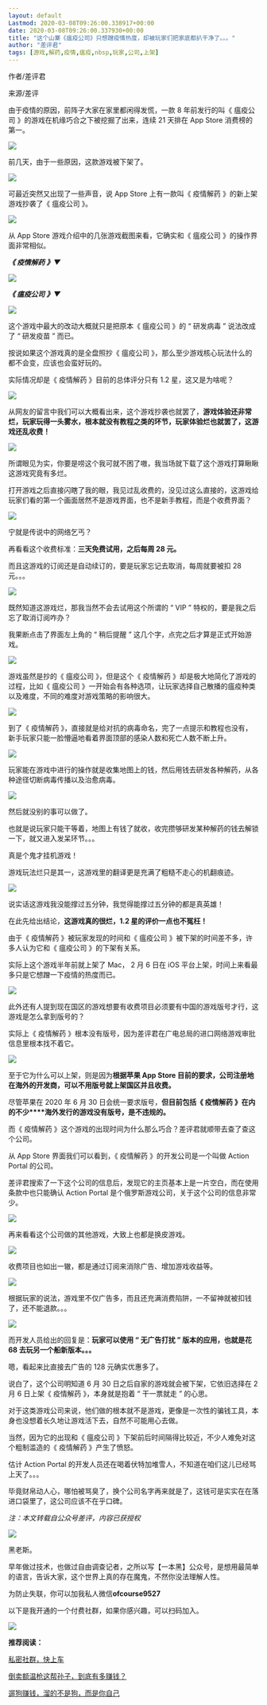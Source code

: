 ```yaml
---
layout: default
Lastmod: 2020-03-08T09:26:00.338917+00:00
date: 2020-03-08T09:26:00.337930+00:00
title: "这个山寨《瘟疫公司》只想蹭疫情热度，却被玩家们把家底都扒干净了。。。"
author: "差评君"
tags: [游戏,解药,疫情,瘟疫,nbsp,玩家,公司,上架]
---
```


作者/差评君

来源/差评  

由于疫情的原因，前阵子大家在家里都闲得发慌，一款 8 年前发行的叫《 瘟疫公司 》的游戏在机缘巧合之下被挖掘了出来，连续 21 天排在 App Store 消费榜的第一。  

![](https://images.weserv.nl/?url=https%3A//mmbiz.qpic.cn/mmbiz_jpg/yZPTcMGWibvuG1PdCAAgx9mfNsXoHoZZjebsz9emJ3vcu6zd9RHxLE3uXBNeHZD0E1wJq5U3HXTqSfcAO5xMzicQ/640%3Fwx_fmt%3Djpeg)

前几天，由于一些原因，这款游戏被下架了。  

![](https://images.weserv.nl/?url=https%3A//mmbiz.qpic.cn/mmbiz_jpg/yZPTcMGWibvuG1PdCAAgx9mfNsXoHoZZjM1qUcFLp5qvqSr47fu88M3bInXlia4euHAzeuEepm0DcCJf9NApNSnQ/640%3Fwx_fmt%3Djpeg)

可最近突然又出现了一些声音，说 App Store 上有一款叫《 疫情解药 》的新上架游戏抄袭了《 瘟疫公司 》。

![](https://images.weserv.nl/?url=https%3A//mmbiz.qpic.cn/mmbiz_png/yZPTcMGWibvuG1PdCAAgx9mfNsXoHoZZjTLcwUt1aKg5F9iazsdBUL1MsNYxJicIXGKBgHWCgiczTBrk7J00bd5Lew/640%3Fwx_fmt%3Dpng)

从 App Store 游戏介绍中的几张游戏截图来看，它确实和《 瘟疫公司 》的操作界面非常相似。  

**_《 疫情解药 》▼_**  

![](https://images.weserv.nl/?url=https%3A//mmbiz.qpic.cn/mmbiz_jpg/yZPTcMGWibvuG1PdCAAgx9mfNsXoHoZZjiafFjyMbAtfZGYlCTtVYIk7hNCIQE6T35oebicyEJsFkw4WOEn1ricNTg/640%3Fwx_fmt%3Djpeg)

**_《 瘟疫公司 》▼_**  

![](https://images.weserv.nl/?url=https%3A//mmbiz.qpic.cn/mmbiz_jpg/yZPTcMGWibvuG1PdCAAgx9mfNsXoHoZZjlW1msZPWALaftvk6whPAes7SHVaI51z4FKicmk7xp8niaMMJRpE4x9bA/640%3Fwx_fmt%3Djpeg)

这个游戏中最大的改动大概就只是把原本《 瘟疫公司 》的 “ 研发病毒 ” 说法改成了 “ 研发疫苗 ” 而已。

按说如果这个游戏真的是全盘照抄《 瘟疫公司 》，那么至少游戏核心玩法什么的都不会变，应该也会蛮好玩的。  

实际情况却是《 疫情解药 》目前的总体评分只有 1.2 星，这又是为啥呢？

![](https://images.weserv.nl/?url=https%3A//mmbiz.qpic.cn/mmbiz_png/yZPTcMGWibvuG1PdCAAgx9mfNsXoHoZZj7SjOjvN2I8dnJ6kkag9yrjLv152eFsjXazIyO5yxZhqicY5wFMEMibOA/640%3Fwx_fmt%3Dpng)

从网友的留言中我们可以大概看出来，这个游戏抄袭也就罢了，**游戏体验还非常烂，玩家玩得一头雾水，根本就没有教程之类的环节，玩家体验烂也就罢了，这游戏还乱收费！**  

![](https://images.weserv.nl/?url=https%3A//mmbiz.qpic.cn/mmbiz_png/yZPTcMGWibvuG1PdCAAgx9mfNsXoHoZZjZZF5aQe0OyRPibRrclbFm6BkbgdXibe2I3I3iaCiaVoJVrBTRFXSLRE6Qg/640%3Fwx_fmt%3Dpng)

所谓眼见为实，你要是唠这个我可就不困了嗷，我当场就下载了这个游戏打算瞅瞅这游戏究竟有多烂。  

打开游戏之后直接闪瞎了我的眼，我见过乱收费的，没见过这么直接的，这游戏给玩家们看的第一个画面居然不是游戏界面，也不是新手教程，而是个收费界面？  

![](https://images.weserv.nl/?url=https%3A//mmbiz.qpic.cn/mmbiz_png/yZPTcMGWibvuG1PdCAAgx9mfNsXoHoZZj7ppTohIjsLsiba1LYz9cDaaD8xiayuUUNASMc1a3RYLYEHxy2ACX1XWA/640%3Fwx_fmt%3Dpng)

宁就是传说中的网络乞丐？  

再看看这个收费标准：**三天免费试用，之后每周 28 元。**  

而且这游戏的订阅还是自动续订的，要是玩家忘记去取消，每周就要被扣 28 元。。。  

![](https://images.weserv.nl/?url=https%3A//mmbiz.qpic.cn/mmbiz_png/yZPTcMGWibvuG1PdCAAgx9mfNsXoHoZZjfyehWWcBOUc0IoPODlUYMVzQvtqJNL3chEmEc8QsNeAHdjYTEibZZibw/640%3Fwx_fmt%3Dpng)

既然知道这游戏烂，那我当然不会去试用这个所谓的 “ VIP ” 特权的，要是我之后忘了取消订阅咋办？  

我果断点击了界面左上角的 “ 稍后提醒 ” 这几个字，点完之后才算是正式开始游戏。

![](https://images.weserv.nl/?url=https%3A//mmbiz.qpic.cn/mmbiz_gif/yZPTcMGWibvuG1PdCAAgx9mfNsXoHoZZjjLSe0n2yxicb0w2SMib6y9gWxPodQP3IcQ5uJKMVB6mH3tvXjwtCExbA/640%3Fwx_fmt%3Dgif)

游戏虽然是抄的《 瘟疫公司 》，但是这个《 疫情解药 》却是极大地简化了游戏的过程，比如《 瘟疫公司 》一开始会有各种选项，让玩家选择自己散播的瘟疫种类以及难度，不同的难度对游戏策略的影响很大。  

![](https://images.weserv.nl/?url=https%3A//mmbiz.qpic.cn/mmbiz_png/yZPTcMGWibvuG1PdCAAgx9mfNsXoHoZZjj6MKWlKYnEEicmMLGMyRqQA31Q6IqencYFZ8Y0GZENQyKORGRibwMNJA/640%3Fwx_fmt%3Dpng)

到了《 疫情解药 》，直接就是给对抗的病毒命名，完了一点提示和教程也没有，新手玩家只能一脸懵逼地看着界面顶部的感染人数和死亡人数不断上升。

![](https://images.weserv.nl/?url=https%3A//mmbiz.qpic.cn/mmbiz_gif/yZPTcMGWibvuG1PdCAAgx9mfNsXoHoZZjGCCbGJUpT8Hx5TGE53Ieiar6Yib5YAiaLjk143Zhpd2qmUUdAxR2TcxKQ/640%3Fwx_fmt%3Dgif)

玩家能在游戏中进行的操作就是收集地图上的钱，然后用钱去研发各种解药，从各种途径切断病毒传播以及治愈病毒。  

![](https://images.weserv.nl/?url=https%3A//mmbiz.qpic.cn/mmbiz_gif/yZPTcMGWibvuG1PdCAAgx9mfNsXoHoZZjvzicmShg8bibvFolExnv1d3QVe5GXDHa8K4SWvAlibPadicTWicyKYm6G3Q/640%3Fwx_fmt%3Dgif)

然后就没别的事可以做了。  

也就是说玩家只能干等着，地图上有钱了就收，收完攒够研发某种解药的钱去解锁一下，就又进入发呆环节。。。  

真是个鬼才挂机游戏！  

游戏玩法烂只是其一，这游戏里的翻译更是充满了粗糙不走心的机翻痕迹。  

![](https://images.weserv.nl/?url=https%3A//mmbiz.qpic.cn/mmbiz_png/yZPTcMGWibvuG1PdCAAgx9mfNsXoHoZZjn3stYXibUja5ZVnhCajrHGocwrtt9tJ4sSzuuia1aC6DqUg7pnTx0SXA/640%3Fwx_fmt%3Dpng)

说实话这游戏我没能撑过五分钟，我觉得能撑过五分钟的都是真英雄！  

在此先给出结论，**这游戏真的很烂，1.2 星的评价一点也不冤枉！**  

由于《 疫情解药 》被玩家发现的时间和《 瘟疫公司 》被下架的时间差不多，许多人认为它和《 瘟疫公司 》的下架有关系。  

实际上这个游戏半年前就上架了 Mac， 2 月 6 日在 iOS 平台上架，时间上来看最多只是它想蹭一下疫情的热度而已。

![](https://images.weserv.nl/?url=https%3A//mmbiz.qpic.cn/mmbiz_png/yZPTcMGWibvuG1PdCAAgx9mfNsXoHoZZjUpjYYpm5sibroNAXSgBWaGlqZPBnk6HQAHGtdibStCLFU9xV0cGcpsxw/640%3Fwx_fmt%3Dpng)

此外还有人提到现在国区的游戏想要有收费项目必须要有中国的游戏版号才行，这游戏是怎么拿到版号的？

实际上《 疫情解药 》根本没有版号，因为差评君在广电总局的进口网络游戏审批信息里根本找不着它。

![](https://images.weserv.nl/?url=https%3A//mmbiz.qpic.cn/mmbiz_png/yZPTcMGWibvuG1PdCAAgx9mfNsXoHoZZj2RJDNqtibU0VKiaiajcEZYUlDibnVMEnJESks2OMW1qicb7gyOpmhLBMabQ/640%3Fwx_fmt%3Dpng)

至于它为什么可以上架，则是因为**根据苹果 App Store 目前的要求，公司注册地在海外的开发商，可以不用版号就上架国区并且收费。**

尽管苹果在 2020 年 6 月 30 日会统一要求版号，**但目前包括《 疫情解药 》在内的不少****海外发行的游戏没有版号，是不违规的。**

而《 疫情解药 》这个游戏的出现时间为什么那么巧合？差评君就顺带去查了查这个公司。  

从 App Store 界面我们可以看到，《 疫情解药 》的开发公司是一个叫做 Action Portal 的公司。  

差评君搜索了一下这个公司的信息后，发现它的主页基本上是一片空白，而在使用条款中也只能确认 Action Portal 是个俄罗斯游戏公司，关于这个公司的信息非常少。

![](https://images.weserv.nl/?url=https%3A//mmbiz.qpic.cn/mmbiz_png/yZPTcMGWibvuG1PdCAAgx9mfNsXoHoZZjV5otyB9kRTlRZ4YxSZanttYica5XrJMDibiamoJILfZSYOdO817xKiaMBQ/640%3Fwx_fmt%3Dpng)

再来看看这个公司做的其他游戏，大致上也都是换皮游戏。

![](https://images.weserv.nl/?url=https%3A//mmbiz.qpic.cn/mmbiz_png/yZPTcMGWibvuG1PdCAAgx9mfNsXoHoZZjcNaqXaGut5nicBuUyW4CmWbwxVTGq2rbYdgfoJLLd9wVFQ7n0yMTxPg/640%3Fwx_fmt%3Dpng)

收费项目也如出一辙，都是通过订阅来消除广告、增加游戏收益等。  

![](https://images.weserv.nl/?url=https%3A//mmbiz.qpic.cn/mmbiz_png/yZPTcMGWibvuG1PdCAAgx9mfNsXoHoZZjQHa7bpNrLIGYiaEw2LqQKiaorkXFkKO7UXXzvW8dS5Ty02bgWKb2SVicA/640%3Fwx_fmt%3Dpng)

根据玩家的说法，游戏里不仅广告多，而且还充满消费陷阱，一不留神就被扣钱了，还不能退款。。。

![](https://images.weserv.nl/?url=https%3A//mmbiz.qpic.cn/mmbiz_png/yZPTcMGWibvuG1PdCAAgx9mfNsXoHoZZjHG9ibMF6lVonzytYb8Je9cJWIYWN136F81huGnne8uev1h4q7p8ssibg/640%3Fwx_fmt%3Dpng)

而开发人员给出的回复是：**玩家可以使用 “ 无广告打扰 ” 版本的应用，也就是花 68 去玩另一个船新版本。****。****。**

嗯，看起来比直接去广告的 128 元确实优惠多了。

说白了，这个公司明知道 6 月 30 日之后自家的游戏就会被下架，它依旧选择在 2 月 6 日上架《 疫情解药 》，本身就是抱着 “ 干一票就走 ” 的心思。

对于这类游戏公司来说，他们做的根本就不是游戏，更像是一次性的骗钱工具，本身也没想着长久地让游戏活下去，自然不可能用心去做。

当然，因为它的出现和《 瘟疫公司 》下架前后时间隔得比较近，不少人难免对这个粗制滥造的《 疫情解药 》产生了愤怒。

估计 Action Portal 的开发人员还在喝着伏特加堆雪人，不知道在咱们这儿已经骂上天了。。。

毕竟财帛动人心，哪怕被骂臭了，换个公司名字再来就是了，这钱可是实实在在落进口袋里了，这公司应该不在乎口碑。

_注：本文转载自公众号差评，内容已获授权_

  

![](https://images.weserv.nl/?url=https%3A//mmbiz.qpic.cn/mmbiz_png/sVQx2tT1ziaUOTibednqQliaKAgibubibAOPiawcZO7Wte4PzGTKnaicAXlw1wXAfX0ET3D4scUIsJxQTEz6rAtuTVVYQ/640%3Fwx_fmt%3Dpng)

  

黑老斯。  

早年做过技术，也做过自由调查记者，之所以写【一本黑】公众号，是想用最简单的语言，告诉大家，这个世界上真的存在魔鬼，不然你没法理解人性。

  

为防止失联，你可以加我私人微信**ofcourse9527**

  

以下是我开通的一个付费社群，如果你感兴趣，可以扫码加入。

  

![](https://images.weserv.nl/?url=https%3A//mmbiz.qpic.cn/mmbiz_png/sVQx2tT1ziaWEKD3RCI9zfksT3MkiaIG6SZ6bP89hibsiaYO9wyMExcsxeCS38Pb5957rh0axwggc6tT0wWVT1Wbbw/640%3Fwx_fmt%3Dpng)

  

**推荐阅读：**

[私密社群，快上车](http://mp.weixin.qq.com/s?__biz=MzU4ODAwNzUwMQ==&mid=2247486383&idx=2&sn=0821d0bff33285d235b2e1b9af9a9e27&chksm=fde21a8dca95939b496421a2177f83d8022e5a25ce95ea8b2929b17b26fe95aeb5ca902b722a&scene=21#wechat_redirect)

[倒卖额温枪这帮孙子，到底有多赚钱？](http://mp.weixin.qq.com/s?__biz=MzU4ODAwNzUwMQ==&mid=2247487214&idx=2&sn=39e4fdd8b5e445398d291ecd1e8bbf07&chksm=fde21fccca9596da58822531eee6ceed5fbebe2313825fc6cb66e7af18d58fad4e09599c837c&scene=21#wechat_redirect)

[遛狗赚钱，溜的不是狗，而是你自己](http://mp.weixin.qq.com/s?__biz=MzU4ODAwNzUwMQ==&mid=2247487235&idx=1&sn=96eca1b434b1d1fab75869791e05379d&chksm=fde21e21ca959737aea7cca3fe7f1e4cc70d79c58f1ddac9706cc30505c6362997d6598eb776&scene=21#wechat_redirect)

